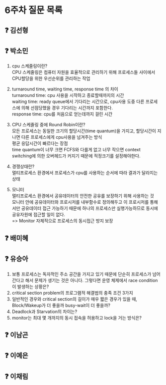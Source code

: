 # 6주차 질문 목록

## ❓ 김선형


## ❓ 박소민
1. cpu 스케줄링이란?<br>
 CPU 스케줄링은 컴퓨터 자원을 효율적으로 관리하기 위해 프로세스들 사이에서 CPU할당을 위한 우선순위를 관리하는 작업
    
2. turnaround time, waiting time, response time 의 차이<br>
    turnaround time: cpu 사용을 시작하고 종료할때까지의 시간<br>
    waiting time: ready queue에서 기다리는 시간으로, cpu사용 도중 다른 프로세스에 의해 선점당했을 경우 기다리는 시간까지 포함한다.<br>
    response time: cpu를 처음으로 얻는데까지 걸린 시간<br>
    
3. CPU 스케줄링 중에 Round Robin이란?<br>
    모든 프로세스는 동일한 크기의 할당시간(time quantum)을 가지고, 할당시간이 지나면 다른 프로세스에게 cpu사용을 넘겨주는 방식<br>
    평균 응답시간이 빠르다는 장점<br>
    time quantum이 너무 크면 FCFS와 다를게 없고 너무 작으면 context switching에 의한 오버헤드가 커지기 때문에 적정크기를 설정해야한다.<br>
    
4. 경쟁상태란? <br>
    멀티프로세스 환경에서 프로세스가 cpu를 사용하는 순서에 따라 결과가 달라지는 상태<br>
   
5. 모니터<br>
 멀티프로세스 환경에서 공유데이터의 안전한 공유를 보장하기 위해 사용하는 것<br>
모니터 안에 공유데이터와 프로시저를 내부함수로 정의해두고 이 프로시저를 통해서만 공유데이터 접근 가능하기 때문에 하나의 프로세스만 실행가능하므로 동시에 공유자원에 접근할 일이 없다.<br>
=> Monitor 자체적으로 프로세스의 동시접근 방지 보장 <br>

## ❓ 배미혜


## ❓ 유승아

1. 보통 프로세스는 독자적인 주소 공간을 가지고 있기 때문에 단순히 프로세스가 넘어간다고 해서 문제가 생기는 것은 아니다. 그렇다면 운영 체제에서 race condition이 발생하는 상황은?
2. critical section problem의 프로그램적 해결법의 충족 조건 3가지
3. 일반적인 경우와 critical section의 길이가 매우 짧은 경우가 있을 때, Block/Wakeup가 더 좋을까  busy-wait이 더 좋을까?
4. Deadlock과 Starvation의 차이는?
5. monitor는 최대 몇 개까지의 동시 접속을 허용하고 lock을 거는 방식은?

## ❓ 이남곤


## ❓ 이예은


## ❓ 이채림
